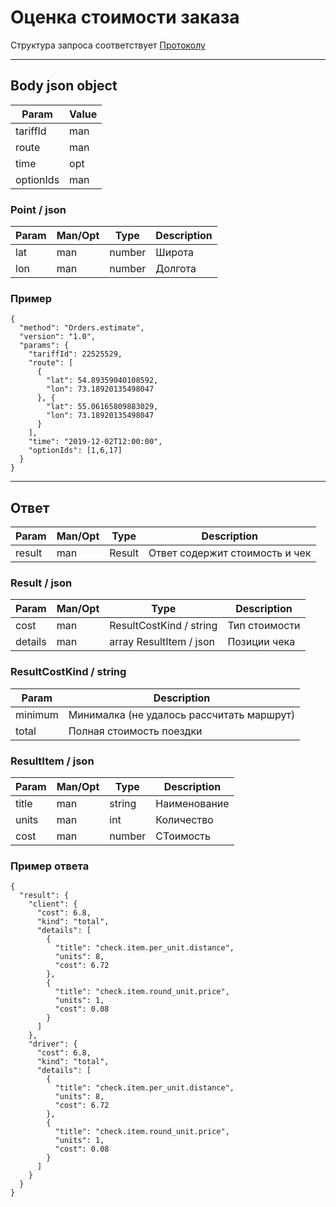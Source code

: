 Оценка стоимости заказа
====

Структура запроса соответствует [Протоколу](docs/request.md)

---

## Body json object

Param | Value
----- | ------
tariffId | man | integer64 | Идентификатор тарифа
route | man | array Point / json | массив точек маршрута
time | opt | string | Время заказа в формате YYYY-MM-DDThh:mm:ss.sss ([ISO-8601](https://ru.wikipedia.org/wiki/ISO_8601)) 
optionIds | man | array int | Список идентификаторов опций

### Point / json

Param | Man/Opt | Type | Description
----- | ------- | ---- | -----------
lat | man | number | Широта
lon | man | number | Долгота

### Пример

```
{
  "method": "Orders.estimate",
  "version": "1.0",
  "params": {
    "tariffId": 22525529,
    "route": [
      {
        "lat": 54.89359040108592,
        "lon": 73.18920135498047
      }, {
        "lat": 55.06165809883029,
        "lon": 73.18920135498047
      }
    ],
    "time": "2019-12-02T12:00:00",
    "optionIds": [1,6,17]
  }
}
```

---

## Ответ

Param | Man/Opt | Type | Description
----- | ------- | ---- | -----------
result | man | Result | Ответ содержит стоимость и чек

### Result / json

Param | Man/Opt | Type | Description
----- | ------- | ---- | -----------
cost | man | ResultCostKind / string | Тип стоимости
details | man | array ResultItem / json | Позиции чека

### ResultCostKind / string 

Param | Description
----- | -----------
minimum | Минималка (не удалось рассчитать маршрут)
total | Полная стоимость поездки

### ResultItem / json 

Param | Man/Opt | Type | Description
----- | ------- | ---- | -----------
title | man | string | Наименование
units | man | int | Количество
cost | man | number | СТоимость

### Пример ответа

```
{
  "result": {
    "client": {
      "cost": 6.8,
      "kind": "total",
      "details": [
        {
          "title": "check.item.per_unit.distance",
          "units": 8,
          "cost": 6.72
        },
        {
          "title": "check.item.round_unit.price",
          "units": 1,
          "cost": 0.08
        }
      ]
    },
    "driver": {
      "cost": 6.8,
      "kind": "total",
      "details": [
        {
          "title": "check.item.per_unit.distance",
          "units": 8,
          "cost": 6.72
        },
        {
          "title": "check.item.round_unit.price",
          "units": 1,
          "cost": 0.08
        }
      ]
    }
  }
}
```
